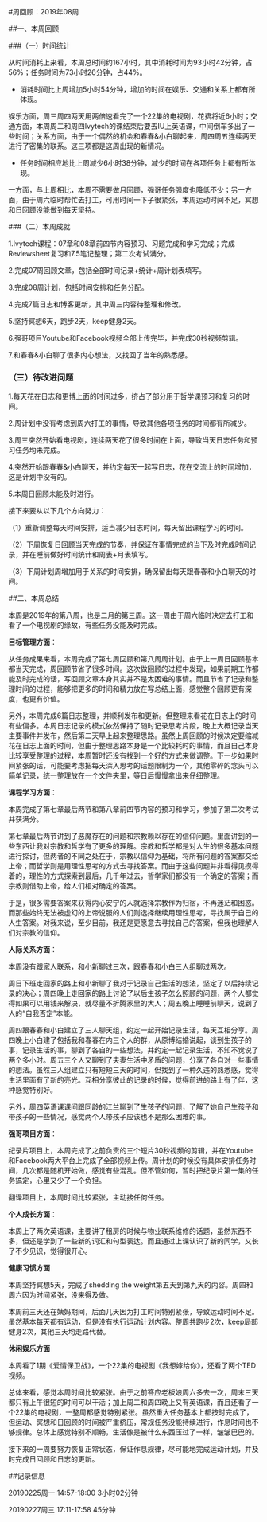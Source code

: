 #周回顾：2019年08周

##一、本周回顾

###（一）时间统计

从时间消耗上来看，本周总时间约167小时，其中消耗时间为93小时42分钟，占56%；任务时间为73小时26分钟，占44%。

- 消耗时间比上周增加5小时54分钟，增加的时间在娱乐、交通和关系上都有所体现。

娱乐方面，周三周四两天用两倍速看完了一个22集的电视剧，花费将近6小时；交通方面，本周周二和周四Ivytech的课结束后要去IU上英语课，中间倒车多出了一些时间；关系方面，由于一个偶然的机会和春春&小白聊起来，周四周五连续两天进行了密集的联系。这三项都是这周出现的新情况。

- 任务时间相应地比上周减少6小时38分钟，减少的时间在各项任务上都有所体现。

一方面，与上周相比，本周不需要做月回顾，强哥任务强度也降低不少；另一方面，由于周六临时帮忙去打工，可用时间一下子很紧张，本周运动时间不足，冥想和日回顾没能做到每天坚持。



###（二）本周成就

1.Ivytech课程：07章和08章前四节内容预习、习题完成和学习完成；完成Reviewsheet复习和7.5笔记整理；第二次考试满分。

2.完成07周回顾文章，包括全部时间记录+统计+周计划表填写。

3.完成08周计划，包括时间安排和任务分配。

4.完成7篇日志和博客更新，其中周三内容待整理和修改。

5.坚持冥想6天，跑步2天，keep健身2天。

6.强哥项目Youtube和Facebook视频全部上传完毕，并完成30秒视频剪辑。

7.和春春&小白聊了很多内心想法，又找回了当年的熟悉感。



### （三）待改进问题

1.每天花在日志和更博上面的时间过多，挤占了部分用于哲学课预习和复习的时间。

2.周计划中没有考虑到周六打工的事情，导致其他各项任务的时间都有所减少。

3.周三突然开始看电视剧，连续两天花了很多时间在上面，导致当天日志任务和预习任务均未完成。

4.突然开始跟春春&小白聊天，并约定每天一起写日志，花在交流上的时间增加，这是计划中没有的。

5.本周日回顾未能及时进行。



接下来要从以下几个方向努力：

（1）重新调整每天时间安排，适当减少日志时间，每天留出课程学习的时间。

（2）下周恢复日回顾当天完成的节奏，并保证在事情完成的当下及时完成时间记录，并在睡前做好时间统计和周表+月表填写。

（3）下周计划周增加用于关系的时间安排，确保留出每天跟春春和小白聊天的时间。



##二、本周总结

本周是2019年的第八周，也是二月的第三周。这一周由于周六临时决定去打工和看了一个电视剧的缘故，有些任务没能及时完成。

**目标管理方面**：

从任务成果来看，本周完成了第七周回顾和第八周周计划。由于上一周日回顾基本都当天完成，周回顾节省了很多时间。这次做回顾的过程中发现，如果前期工作都能及时完成的话，写回顾文章本身其实并不是太困难的事情。而且节省了记录和整理时间的过程，能够把更多的时间和精力放在写总结上面，感觉整个回顾更有深度，也更有价值。

另外，本周完成6篇日志整理，并顺利发布和更新。但整理来看花在日志上的时间有些偏多。本周日志记录的模式依然保持了随时记录思考片段，晚上大概记录当天主要事件并发布，然后第二天早上起来整理思路。虽然上周回顾的时候决定要缩减花在日志上面的时间，但由于整理思路本身是一个比较耗时的事情，而且自己本身比较享受整理的过程，本周暂时还没有找到一个好的方式来做调整。下一步如果时间紧张的话，可能要考虑把每天深入思考的话题限制为一个，其他零碎的念头可以简单记录，统一整理放在一个文件夹里，等日后慢慢拿出来仔细整理。

**课程学习方面**：

本周完成了第七章最后两节和第八章前四节内容的预习和学习，参加了第二次考试并获满分。

第七章最后两节讲到了恶魔存在的问题和宗教赖以存在的信仰问题。里面讲到的一些东西让我对宗教和哲学有了更多的理解。宗教和哲学都是对人生的很多基本问题进行探讨，但两者的不同之处在于，宗教以信仰为基础，将所有问题的答案都交给上帝；而哲学则是用理性思考的方式去寻找答案。而由于这些问题并非看得见摸得着的，理性的方式探索到最后，几千年过去，哲学家们都没有一个确定的答案；而宗教则借助上帝，给人们相对确定的答案。

于是，很多需要答案来获得内心安宁的人就选择宗教作为归宿，不再迷茫和困惑。而那些始终无法被虚幻的上帝说服的人们则选择继续用理性思考，寻找属于自己的人生答案。对我来说，至少目前，我还是更愿意去寻找自己的答案，但我也理解人们对宗教的信仰。

**人际关系方面**：

本周没有跟家人联系，和小新聊过三次，跟春春和小白三人组聊过两次。

周日下班走回家的路上和小新聊了我对于记录自己生活的想法，坚定了以后持续记录的决心；周四晚上走回家的路上讨论了以后生孩子怎么照顾的问题，两个人都觉得如果可以用钱来解决，就尽量不折腾家里的大人；周五晚上睡睡前聊天，说到了人的“自我否定”本能。

周四跟春春和小白建立了三人聊天组，约定一起开始记录生活，每天互相分享。周四晚上小白建了包括我和春春在内三个人的群，从原博结婚说起，谈到生孩子的事，记录生活的事，聊到了各自的一些想法，并约定一起记录生活，不知不觉说了两个多小时。周五三个人又聊到了夫妻生活中矛盾的问题，分享了各自对一些事情的想法。虽然三人组建立只有短短三天的时间，但找到了一种久违的熟悉感，觉得生活里面有了新的亮光。互相分享彼此的记录的时候，觉得前进的路上有了伴，这种感觉特别好。

另外，周四英语课课间跟同龄的江兰聊到了生孩子的问题，了解了她自己生孩子和带孩子的一些情况，感觉两个人带孩子应该也不是那么困难的事。

**强哥项目方面**：

纪录片项目上，本周完成了之前负责的三个短片30秒视频的剪辑，并在Youtube和Facebook两大平台上完成了全部视频上传。周计划的时候没有具体安排任务时间，几次都是随机开始做，感觉有些混乱。但不管如何，暂时把纪录片第一集的任务搞定，心里又少了一个负担。

翻译项目上，本周时间比较紧张，主动接任何任务。

**个人成长方面**：

本周上了两次英语课，主要讲了租房的时候与物业联系维修的话题，虽然东西不多，但还是学到了一些新的词汇和句型表达。而且通过上课认识了新的同学，又长了不少见识，觉得很开心。

**健康习惯方面**

本周坚持冥想5天，完成了shedding the weight第五天到第九天的内容。周四和周六因为时间紧张，没来得及做。

本周前三天还在姨妈期间，后面几天因为打工时间特别紧张，导致运动时间不足。虽然基本每天都有运动，但是没有执行运动计划内容。整周共跑步2次，keep局部健身2次，其他三天均走路代替。

**休闲娱乐方面**

本周看了1期《爱情保卫战》，一个22集的电视剧《我想嫁给你》，还看了两个TED视频。

总体来看，感觉本周时间比较紧张。由于之前答应老板娘周六多去一次，周末三天都只有上午很短的时间可以干活；加上周二和周四晚上又有英语课，而且还看了一个22集的电视剧，一整周都感觉特别紧张。虽然重大任务基本上都按时完成了，但运动、冥想和日回顾的时间被严重挤压，常规任务没能持续进行，作息时间也不够规律。总体上感觉特别不顺畅，生活像是被什么东西压过了一样，皱皱巴巴的。

接下来的一周要努力恢复正常状态，保证作息规律，尽可能地完成运动计划，并及时完成日回顾和日志的更新。

\##记录信息  

20190225周一    14:57-18:00   3小时02分钟

20190227周三    17:11-17:58    45分钟